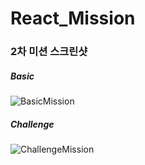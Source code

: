 # React_Mission

### 2차 미션 스크린샷
##### Basic

![BasicMission](https://user-images.githubusercontent.com/71239988/157299816-661fc236-e7c2-493c-b58c-31d38b234abf.gif)

##### Challenge

![ChallengeMission](https://user-images.githubusercontent.com/71239988/157299870-8c5a84d8-df61-4237-90bf-917170f90875.gif)
